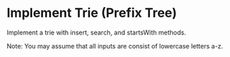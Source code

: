 # Implement Trie (Prefix Tree)

Implement a trie with insert, search, and startsWith methods.

Note:
You may assume that all inputs are consist of lowercase letters a-z.